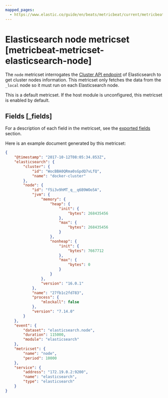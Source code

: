 ```yaml
---
mapped_pages:
  - https://www.elastic.co/guide/en/beats/metricbeat/current/metricbeat-metricset-elasticsearch-node.html
---
```


# Elasticsearch node metricset [metricbeat-metricset-elasticsearch-node]

The `node` metricset interrogates the [Cluster API endpoint](https://www.elastic.co/docs/api/doc/elasticsearch/operation/operation-nodes-info) of Elasticsearch to get cluster nodes information. This metricset only fetches the data from the `_local` node so it must run on each Elasticsearch node.

This is a default metricset. If the host module is unconfigured, this metricset is enabled by default.

## Fields [_fields]

For a description of each field in the metricset, see the [exported fields](/reference/metricbeat/exported-fields-elasticsearch.md) section.

Here is an example document generated by this metricset:

```json
{
    "@timestamp": "2017-10-12T08:05:34.853Z",
    "elasticsearch": {
        "cluster": {
            "id": "WocBBA0QRma0sGpdQ7vLfQ",
            "name": "docker-cluster"
        },
        "node": {
            "id": "f5i3v9hMT_q__q6B9WOo5A",
            "jvm": {
                "memory": {
                    "heap": {
                        "init": {
                            "bytes": 268435456
                        },
                        "max": {
                            "bytes": 268435456
                        }
                    },
                    "nonheap": {
                        "init": {
                            "bytes": 7667712
                        },
                        "max": {
                            "bytes": 0
                        }
                    }
                },
                "version": "16.0.1"
            },
            "name": "27fb1c2fd783",
            "process": {
                "mlockall": false
            },
            "version": "7.14.0"
        }
    },
    "event": {
        "dataset": "elasticsearch.node",
        "duration": 115000,
        "module": "elasticsearch"
    },
    "metricset": {
        "name": "node",
        "period": 10000
    },
    "service": {
        "address": "172.19.0.2:9200",
        "name": "elasticsearch",
        "type": "elasticsearch"
    }
}
```
